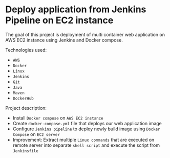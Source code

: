 # Deploy application from Jenkins Pipeline on EC2 instance

The goal of this project is deployment of multi container web application on AWS EC2 instance using Jenkins and Docker 
compose.

Technologies used: 
- `AWS`
- `Docker`
- `Linux`
- `Jenkins`
- `Git`
- `Java`
- `Maven`
- `DockerHub`
 
Project description:
- Install `Docker compose` on `AWS EC2 instance`
- Create `docker-compose.yml` file that deploys our web application image
- Configure `Jenkins pipeline` to deploy newly build image using `Docker Compose` on `EC2 server`
- Improvement: Extract multiple `Linux commands` that are executed on remote server into separate `shell script` and 
execute the script from `Jenkinsfile`
